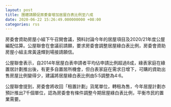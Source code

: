```yaml
---
layout: post
title: 團體請願促房委會增加居屋白表比例至六成
date: 2020-06-22 15:26:49.000000000 +08:00
categories: rss
---
```


房委會資助房屋小組下午召開會議，預料討論今年的居屋項目及2020/21年度公屋編配估算。公屋聯會在會議前請願，要求房委會調整居屋綠白表比例，房委會資助房屋小組主席黃遠輝到場接請願信。

公屋聯會表示，自2014年居屋白表申請者平均佔申請比例超過8成，綠表家庭在綠置居計劃推出後，有更多自置居所機會，但白表家庭在需求日增下，可購的資助出售房屋比例變得少，建議將居屋綠白表比例由5:5調整為4:6。

公屋聯會提到，房委會將收回「租置計劃」貨尾單位，轉租為售，今年居屋計劃亦預計推出7千個單位，認為房委會有條件調整今期居屋綠白表比例，平衡市民的置業需要。
